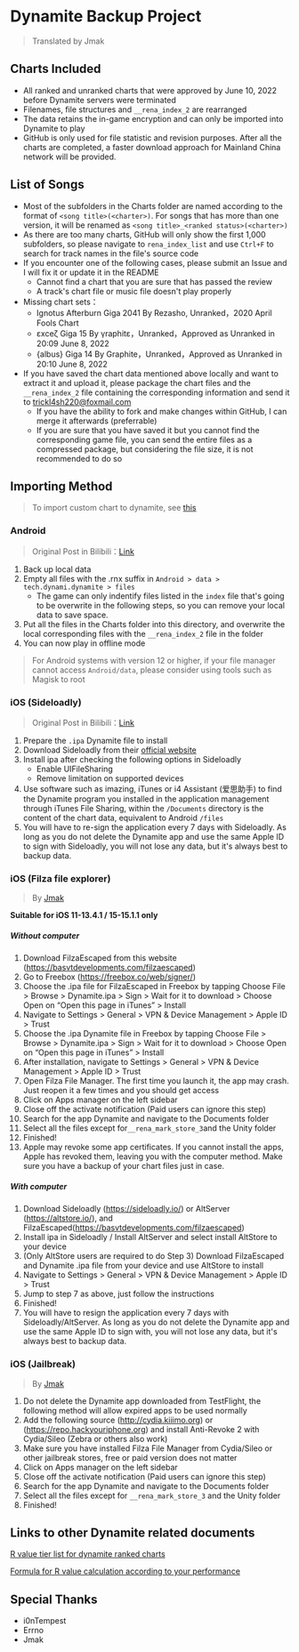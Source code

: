 Dynamite Backup Project
===

> Translated by Jmak

## Charts Included
* All ranked and unranked charts that were approved by June 10, 2022 before Dynamite servers were terminated
* Filenames, file structures and `__rena_index_2` are rearranged
* The data retains the in-game encryption and can only be imported into Dynamite to play
* GitHub is only used for file statistic and revision purposes. After all the charts are completed, a faster download approach for Mainland China network will be provided.

## List of Songs
* Most of the subfolders in the Charts folder are named according to the format of `<song title>(<charter>)`. For songs that has more than one version, it will be renamed as `<song title>_<ranked status>(<charter>)`
* As there are too many charts, GitHub will only show the first 1,000 subfolders, so please navigate to `rena_index_list` and use `Ctrl+F` to search for track names in the file's source code
* If you encounter one of the following cases, please submit an Issue and I will fix it or update it in the README
   * Cannot find a chart that you are sure that has passed the review
   * A track's chart file or music file doesn't play properly 
* Missing chart sets：
   * Ignotus Afterburn Giga 2041 By Rezasho, Unranked，2020 April Fools Chart
   * εxceζ Giga 15 By γraphitε，Unranked，Approved as Unranked in 20:09 June 8, 2022
   * {albus} Giga 14 By Graphite，Unranked，Approved as Unranked in 20:10 June 8, 2022
* If you have saved the chart data mentioned above locally and want to extract it and upload it, please package the chart files and the `__rena_index_2` file containing the corresponding information and send it to trickl4sh220@foxmail.com
   * If you have the ability to fork and make changes within GitHub, I can merge it afterwards (preferrable)
   * If you are sure that you have saved it but you cannot find the corresponding game file, you can send the entire files as a compressed package, but considering the file size, it is not recommended to do so

## Importing Method

> To import custom chart to dynamite, see [this](./Custom_Import_Tutorial_EN.md)

### Android

> Original Post in Bilibili：[Link](https://www.bilibili.com/read/cv17021429)

1. Back up local data
2. Empty all files with the .rnx suffix in `Android > data > tech.dynami.dynamite > files`
   * The game can only indentify files listed in the `index` file that's going to be overwrite in the following steps, so you can remove your local data to save space.
3. Put all the files in the Charts folder into this directory, and overwrite the local corresponding files with the `__rena_index_2` file in the folder
4. You can now play in offline mode

> For Android systems with version 12 or higher, if your file manager cannot access `Android/data`, please consider using tools such as Magisk to root

### iOS (Sideloadly)

> Original Post in Bilibili：[Link](https://www.bilibili.com/read/cv17026497)

1. Prepare the `.ipa` Dynamite file to install 
2. Download Sideloadly from their [official website](https://sideloadly.io/)
3. Install ipa after checking the following options in Sideloadly
   * Enable UIFileSharing
   * Remove limitation on supported devices
4. Use software such as imazing, iTunes or i4 Assistant (爱思助手) to find the Dynamite program you installed in the application management through iTunes File Sharing, within the `/Documents` directory is the content of the chart data, equivalent to Android `/files`
5. You will have to re-sign the application every 7 days with Sideloadly. As long as you do not delete the Dynamite app and use the same Apple ID to sign with Sideloadly, you will not lose any data, but it's always best to backup data.

### iOS (Filza file explorer)

> By [Jmak](https://docs.google.com/document/d/1-1ydDVTnuJO2g49b-9FFa9vXiAFRLGUEK4ullHnD2fU)

**Suitable for iOS 11-13.4.1 / 15-15.1.1 only**

##### Without computer
1. Download FilzaEscaped from this website (https://basvtdevelopments.com/filzaescaped) 
2. Go to Freebox (https://freebox.co/web/signer/)
3. Choose the .ipa file for FilzaEscaped in Freebox by tapping Choose File > Browse > Dynamite.ipa > Sign > Wait for it to download > Choose Open on “Open this page in iTunes” > Install
4. Navigate to Settings > General > VPN & Device Management > Apple ID > Trust
5. Choose the .ipa Dynamite file in Freebox by tapping Choose File > Browse > Dynamite.ipa > Sign > Wait for it to download > Choose Open on “Open this page in iTunes” > Install
6. After installation, navigate to Settings > General > VPN & Device Management > Apple ID > Trust
7. Open Filza File Manager. The first time you launch it, the app may crash. Just reopen it a few times and you should get access
8. Click on Apps manager on the left sidebar
9. Close off the activate notification (Paid users can ignore this step)
10. Search for the app Dynamite and navigate to the Documents folder
11. Select all the files except for`__rena_mark_store_3`and the Unity folder
12. Finished!
13. Apple may revoke some app certificates. If you cannot install the apps, Apple has revoked them, leaving you with the computer method. Make sure you have a backup of your chart files just in case.

##### With computer
1. Download Sideloadly (https://sideloadly.io/) or AltServer (https://altstore.io/), and FilzaEscaped(https://basvtdevelopments.com/filzaescaped)
2. Install ipa in Sideloadly / Install AltServer and select install AltStore to your device
3. (Only AltStore users are required to do Step 3) Download FilzaEscaped and Dynamite .ipa file from your device and use AltStore to install
4. Navigate to Settings > General > VPN & Device Management > Apple ID > Trust
5. Jump to step 7 as above, just follow the instructions
10. Finished!
11. You will have to resign the application every 7 days with Sideloadly/AltServer. As long as you do not delete the Dynamite app and use the same Apple ID to sign with, you will not lose any data, but it's always best to backup data.

### iOS (Jailbreak)

> By [Jmak](https://docs.google.com/document/d/1-1ydDVTnuJO2g49b-9FFa9vXiAFRLGUEK4ullHnD2fU)

1. Do not delete the Dynamite app downloaded from TestFlight, the following method will allow expired apps to be used normally
2. Add the following source (http://cydia.kiiimo.org) or (https://repo.hackyouriphone.org) and install Anti-Revoke 2 with Cydia/Sileo (Zebra or others also work)
3. Make sure you have installed Filza File Manager from Cydia/Sileo or other jailbreak stores, free or paid version does not matter
4. Click on Apps manager on the left sidebar
5. Close off the activate notification (Paid users can ignore this step)
6. Search for the app Dynamite and navigate to the Documents folder
7. Select all the files except for `__rena_mark_store_3` and the Unity folder
8. Finished!

## Links to other Dynamite related documents

[R value tier list for dynamite ranked charts](https://www.bilibili.com/read/cv16981243)

[Formula for R value calculation according to your performance](https://www.bilibili.com/read/cv17024921)

## Special Thanks
* i0nTempest
* Errno
* Jmak